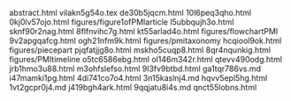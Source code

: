abstract.html
vilakn5g54o.tex
de30b5jqcm.html
10l6peq3qho.html
0kj0lv57ojo.html
figures/figure1ofPMIarticle
l5ubbqujh3o.html
sknf90r2nag.html
8flfnvihc7g.html
kt55arlad4o.html
figures/flowchartPMI
9v2apgqafcg.html
ogh21nfm9k.html
figures/pmitaxonomy
hcqiool9ok.html
figures/piecepart
pjqfatjjg8o.html
mskho5cuqp8.html
8qr4nqunkig.html
figures/PMItimeline
o5tc6586ebg.html
ol146m342r.html
qtevv490odg.html
jrb1hmo3u88.html
m3ohfslefso.html
9l3fv9btbd.html
ga1tqr786vs.md
i47mamki1pg.html
4di741co7o4.html
3n15kaslnj4.md
hqvv5epl5hg.html
1vt2gcpr0j4.md
j419bgh4ark.html
9qqjatu8i4s.md
qnct55lobns.html